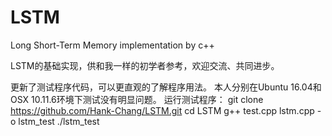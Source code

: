 # LSTM
Long Short-Term Memory implementation by c++

LSTM的基础实现，供和我一样的初学者参考，欢迎交流、共同进步。

更新了测试程序代码，可以更直观的了解程序用法。
本人分别在Ubuntu 16.04和OSX 10.11.6环境下测试没有明显问题。
运行测试程序：
git clone https://github.com/Hank-Chang/LSTM.git
cd LSTM
g++ test.cpp lstm.cpp -o lstm_test
./lstm_test